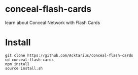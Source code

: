 # conceal-flash-cards
learn about Conceal Network with Flash Cards

# Install

`git clone https://github.com/Acktarius/conceal-flash-cards`  
`cd conceal-flash-cards`  
`npm install`  
`source install.sh`  